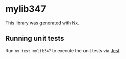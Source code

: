 # mylib347

This library was generated with [Nx](https://nx.dev).

## Running unit tests

Run `nx test mylib347` to execute the unit tests via [Jest](https://jestjs.io).
